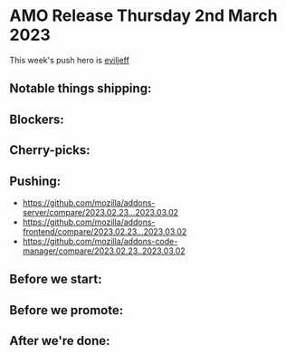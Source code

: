 # AMO Release Thursday 2nd March 2023

This week's push hero is [eviljeff](https://github.com/eviljeff)

## Notable things shipping:

## Blockers:

## Cherry-picks:

## Pushing:

- https://github.com/mozilla/addons-server/compare/2023.02.23...2023.03.02
- https://github.com/mozilla/addons-frontend/compare/2023.02.23...2023.03.02
- https://github.com/mozilla/addons-code-manager/compare/2023.02.23..2023.03.02

## Before we start:

## Before we promote:

## After we're done:
